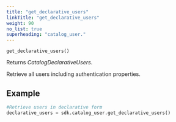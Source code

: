 ```yaml
---
title: "get_declarative_users"
linkTitle: "get_declarative_users"
weight: 90
no_list: true
superheading: "catalog_user."
---
```


<!-- TODO -->

``get_declarative_users()``

Returns *CatalogDeclarativeUsers*.

Retrieve all users including authentication properties.

## Example

```python
#Retrieve users in declarative form
declarative_users = sdk.catalog_user.get_declarative_users()
```
